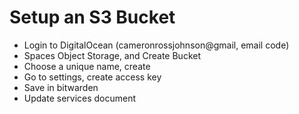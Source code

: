 
# Setup an S3 Bucket
* Login to DigitalOcean (cameronrossjohnson@gmail, email code)
* Spaces Object Storage, and Create Bucket
* Choose a unique name, create
* Go to settings, create access key
* Save in bitwarden
* Update services document